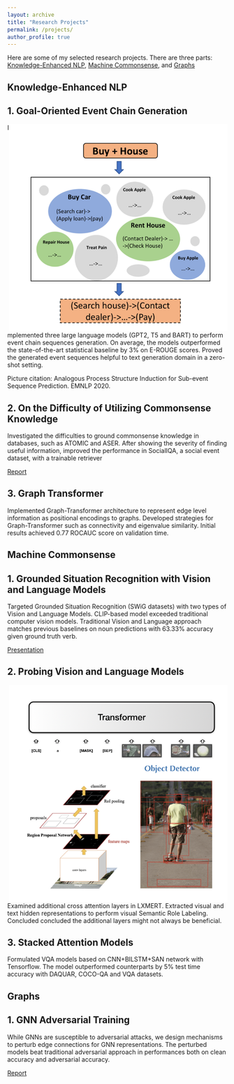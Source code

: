 ```yaml
---
layout: archive
title: "Research Projects"
permalink: /projects/
author_profile: true
---
```


Here are some of my selected research projects. There are three parts: [Knowledge-Enhanced NLP](#knowledge-enhanced-nlp), 
[Machine Commonsense](#machine-commonsense), and [Graphs](#graphs)

## Knowledge-Enhanced NLP

## 1. Goal-Oriented Event Chain Generation
 
<img style="float: right;" src="/images/ASPI.png" width="500">

Implemented three large language models (GPT2, T5 and BART) to perform event chain sequences generation. 
On average, the models outperformed the state-of-the-art statistical baseline by 3\% on E-ROUGE scores. 
Proved the generated event sequences helpful to text generation domain in a zero-shot setting.


Picture citation: Analogous Process Structure Induction for Sub-event Sequence Prediction. EMNLP 2020.


## 2. On the Difficulty of Utilizing Commonsense Knowledge

Investigated the difficulties to ground commonsense knowledge in databases, such as ATOMIC and ASER. 
After showing the severity of finding useful information, improved the performance in SocialIQA, 
a social event dataset, with a trainable retriever

[Report](/files/Trainable_Retriever.pdf)

## 3. Graph Transformer

Implemented Graph-Transformer architecture to represent edge level information as positional encodings to graphs. 
Developed strategies for Graph-Transformer such as connectivity and eigenvalue similarity. 
Initial results achieved 0.77 ROCAUC score on validation time.

## Machine Commonsense


## 1. Grounded Situation Recognition with Vision and Language Models

Targeted Grounded Situation Recognition (SWiG datasets) with two types of Vision and Language Models. 
CLIP-based model exceeded traditional computer vision models. Traditional Vision and Language approach matches previous 
baselines on noun predictions with 63.33\% accuracy given ground truth verb.

[Presentation](/files/Trainable_Retriever.pdf)

## 2. Probing Vision and Language Models 

<img style="float: right;" src="/images/probing_vl_models.png" width="500">

Examined additional cross attention layers in LXMERT. Extracted visual and text hidden representations to
 perform visual Semantic Role Labeling. Concluded concluded the additional layers might not always be beneficial.
 
## 3. Stacked Attention Models
 
Formulated VQA models based on CNN+BILSTM+SAN network with Tensorflow. 
The model outperformed counterparts by 5\% test time accuracy with DAQUAR, 
COCO-QA and VQA datasets.
 
 
## Graphs
 
## 1. GNN Adversarial Training
 
While GNNs are susceptible to adversarial attacks, we design mechanisms to perturb edge connections for GNN representations.
  The perturbed models beat traditional adversarial approach in performances both on clean accuracy and adversarial accuracy.
  
[Report](/files/GNN_ADV_Train.pdf)